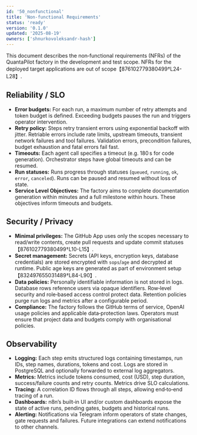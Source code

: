 ```yaml
---
id: '50_nonfunctional'
title: 'Non‑functional Requirements'
status: 'ready'
version: '0.1.0'
updated: '2025-08-19'
owners: ['shnurkovoleksandr-hash']
---
```


This document describes the non‑functional requirements (NFRs) of the QuantaPilot factory in the development and test scope. NFRs for the deployed target applications are out of scope【876102779380499†L24-L28】.

## Reliability / SLO

- **Error budgets:** For each run, a maximum number of retry attempts and token budget is defined. Exceeding budgets pauses the run and triggers operator intervention.
- **Retry policy:** Steps retry transient errors using exponential backoff with jitter. Retriable errors include rate limits, upstream timeouts, transient network failures and tool failures. Validation errors, precondition failures, budget exhaustion and fatal errors fail fast.
- **Timeouts:** Each agent call specifies a timeout (e.g. 180 s for code generation). Orchestrator steps have global timeouts and can be resumed.
- **Run statuses:** Runs progress through statuses (`queued`, `running`, `ok`, `error`, `canceled`). Runs can be paused and resumed without loss of state.
- **Service Level Objectives:** The factory aims to complete documentation generation within minutes and a full milestone within hours. These objectives inform timeouts and budgets.

## Security / Privacy

- **Minimal privileges:** The GitHub App uses only the scopes necessary to read/write contents, create pull requests and update commit statuses【876102779380499†L10-L15】.
- **Secret management:** Secrets (API keys, encryption keys, database credentials) are stored encrypted with `sops`/`age` and decrypted at runtime. Public age keys are generated as part of environment setup【832497655031489†L84-L90】.
- **Data policies:** Personally identifiable information is not stored in logs. Database rows reference users via opaque identifiers. Row‑level security and role‑based access control protect data. Retention policies purge run logs and metrics after a configurable period.
- **Compliance:** The factory follows the GitHub terms of service, OpenAI usage policies and applicable data‑protection laws. Operators must ensure that project data and budgets comply with organisational policies.

## Observability

- **Logging:** Each step emits structured logs containing timestamps, run IDs, step names, durations, tokens and cost. Logs are stored in PostgreSQL and optionally forwarded to external log aggregators.
- **Metrics:** Metrics include tokens consumed, cost (USD), step duration, success/failure counts and retry counts. Metrics drive SLO calculations.
- **Tracing:** A correlation ID flows through all steps, allowing end‑to‑end tracing of a run.
- **Dashboards:** n8n’s built‑in UI and/or custom dashboards expose the state of active runs, pending gates, budgets and historical runs.
- **Alerting:** Notifications via Telegram inform operators of state changes, gate requests and failures. Future integrations can extend notifications to other channels.
